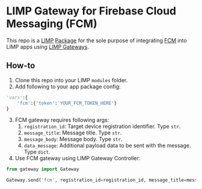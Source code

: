 # LIMP Gateway for Firebase Cloud Messaging (FCM)
This repo is a [LIMP](https://github.com/masaar/limp) [Package](https://github.com/masaar/limp-docs/blob/APIv5.8/api/package.md) for the sole purpose of integrating [FCM](https://firebase.google.com/docs/cloud-messaging) into LIMP apps using [LIMP Gateways](https://github.com/masaar/limp-docs/blob/APIv5.8/api/gateways.md).

## How-to
1. Clone this repo into your LIMP `modules` folder.
2. Add following to your app package config:
```python
'vars':{
	'fcm':{'token':'YOUR_FCM_TOKEN_HERE'}
}
```
3. FCM gateway requires following args:
   1. `registration_id`: Target device registration identifier. Type `str`.
   2. `message_title`: Message title. Type `str`.
   3. `message_body`: Message body. Type `str`.
   4. `data_message`: Additional payload data to be sent with the message. Type `dict`.
4. Use FCM gateway using LIMP Gateway Controller:
```python
from gateway import Gateway

Gateway.send('fcm', registration_id=registration_id, message_title=message_title, message_body=message_body, data_message=data_message)
```